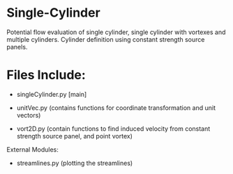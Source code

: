 Single-Cylinder
============

Potential flow evaluation of single cylinder, single cylinder with vortexes and multiple cylinders. Cylinder definition using constant strength source panels.

Files Include:
=============

- singleCylinder.py  [main]

- unitVec.py  (contains functions for coordinate transformation and unit vectors)
- vort2D.py (contain functions to find induced velocity from constant strength source panel, and point vortex)

External Modules:
- streamlines.py   (plotting the streamlines)

